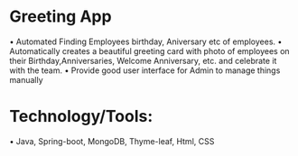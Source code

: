 # Greeting App
• Automated Finding Employees birthday, Aniversary etc of employees.
• Automatically creates a beautiful greeting card with photo of employees on their Birthday,Anniversaries, Welcome Anniversary, etc. and celebrate it with the team.
• Provide good user interface for Admin to manage things manually

# Technology/Tools: 
• Java, Spring-boot, MongoDB, Thyme-leaf, Html, CSS